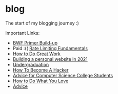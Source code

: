 # blog

The start of my blogging journey :)

Important Links:

- [BWF Primer Build-up](https://www.reddit.com/r/bodyweightfitness/comments/kofo8l/bwf_primer_buildup_community_event_day_1_happy/)
- Paid :(( [Rate Limiting Fundamentals](https://blog.bytebytego.com/p/rate-limiting-fundamentals)
- [How to Do Great Work](http://www.paulgraham.com/greatwork.html#f1n)
- [Building a personal website in 2021](https://news.ycombinator.com/item?id=27173728)
- [Undergraduation](http://www.paulgraham.com/college.html)
- [How To Become A Hacker](http://www.catb.org/~esr/faqs/hacker-howto.html)
- [Advice for Computer Science College Students](https://www.joelonsoftware.com/2005/01/02/advice-for-computer-science-college-students/)
- [How to Do What You Love](http://www.paulgraham.com/love.html)
- [Advice](https://www.quora.com/Im-unemployed-broke-balding-living-with-my-parents-about-to-turn-30-friendless-depressed-and-miserable-How-can-I-possibly-turn-it-around)

